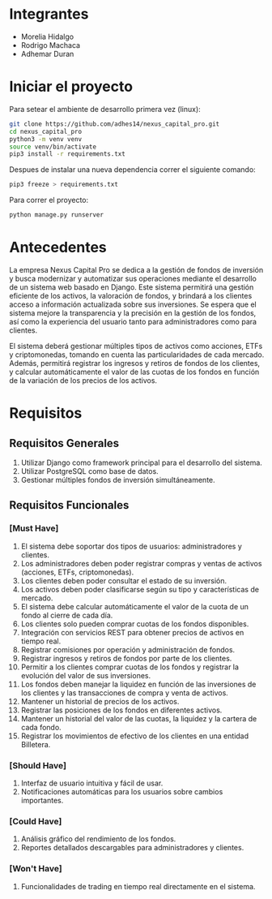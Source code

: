 # Integrantes

- Morelia Hidalgo
- Rodrigo Machaca
- Adhemar Duran

# Iniciar el proyecto

Para setear el ambiente de desarrollo primera vez (linux):
```sh
git clone https://github.com/adhes14/nexus_capital_pro.git
cd nexus_capital_pro
python3 -m venv venv
source venv/bin/activate
pip3 install -r requirements.txt
```

Despues de instalar una nueva dependencia correr el siguiente comando:
```sh
pip3 freeze > requirements.txt
```

Para correr el proyecto:
```sh
python manage.py runserver
```

# Antecedentes

La empresa Nexus Capital Pro se dedica a la gestión de fondos de inversión y busca modernizar y automatizar sus operaciones mediante el desarrollo de un sistema web basado en Django. Este sistema permitirá una gestión eficiente de los activos, la valoración de fondos, y brindará a los clientes acceso a información actualizada sobre sus inversiones. Se espera que el sistema mejore la transparencia y la precisión en la gestión de los fondos, así como la experiencia del usuario tanto para administradores como para clientes.

El sistema deberá gestionar múltiples tipos de activos como acciones, ETFs y criptomonedas, tomando en cuenta las particularidades de cada mercado. Además, permitirá registrar los ingresos y retiros de fondos de los clientes, y calcular automáticamente el valor de las cuotas de los fondos en función de la variación de los precios de los activos.

# Requisitos

## Requisitos Generales

1. Utilizar Django como framework principal para el desarrollo del sistema.
2. Utilizar PostgreSQL como base de datos.
3. Gestionar múltiples fondos de inversión simultáneamente.

## Requisitos Funcionales

### [Must Have]
1. El sistema debe soportar dos tipos de usuarios: administradores y clientes.
2. Los administradores deben poder registrar compras y ventas de activos (acciones, ETFs, criptomonedas).
3. Los clientes deben poder consultar el estado de su inversión.
4. Los activos deben poder clasificarse según su tipo y características de mercado.
5. El sistema debe calcular automáticamente el valor de la cuota de un fondo al cierre de cada día.
6. Los clientes solo pueden comprar cuotas de los fondos disponibles.
7. Integración con servicios REST para obtener precios de activos en tiempo real.
8. Registrar comisiones por operación y administración de fondos.
9. Registrar ingresos y retiros de fondos por parte de los clientes.
10. Permitir a los clientes comprar cuotas de los fondos y registrar la evolución del valor de sus inversiones.
11. Los fondos deben manejar la liquidez en función de las inversiones de los clientes y las transacciones de compra y venta de activos.
12. Mantener un historial de precios de los activos.
13. Registrar las posiciones de los fondos en diferentes activos.
14. Mantener un historial del valor de las cuotas, la liquidez y la cartera de cada fondo.
15. Registrar los movimientos de efectivo de los clientes en una entidad Billetera.

### [Should Have]
1. Interfaz de usuario intuitiva y fácil de usar.
2. Notificaciones automáticas para los usuarios sobre cambios importantes.

### [Could Have]
1. Análisis gráfico del rendimiento de los fondos.
2. Reportes detallados descargables para administradores y clientes.

### [Won't Have]
1. Funcionalidades de trading en tiempo real directamente en el sistema.
